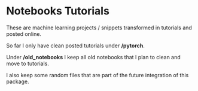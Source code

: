 # Notebooks Tutorials

These are machine learning projects / snippets transformed in tutorials and posted online.

So far I only have clean posted tutorials under **/pytorch**.

Under **/old_notebooks** I keep all old notebooks that I plan to clean and move to tutorials.

I also keep some random files that are part of the future integration of this package.